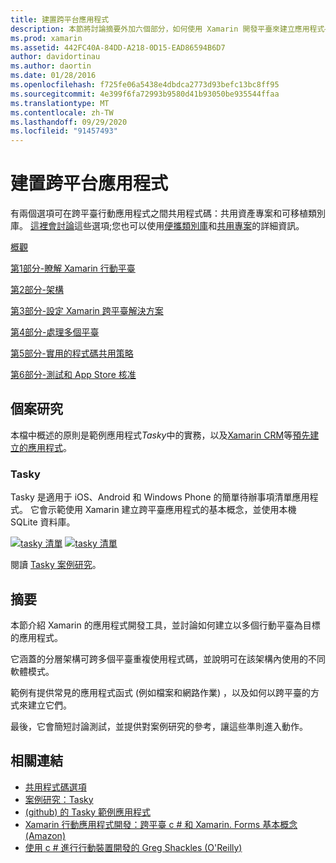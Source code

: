 ```yaml
---
title: 建置跨平台應用程式
description: 本節將討論摘要外加六個部分，如何使用 Xamarin 開發平臺來建立應用程式–從瞭解 Xamarin 如何運作以設計行動應用程式，然後測試和部署至各種應用程式存放區。
ms.prod: xamarin
ms.assetid: 442FC40A-84DD-A218-0D15-EAD86594B6D7
author: davidortinau
ms.author: daortin
ms.date: 01/28/2016
ms.openlocfilehash: f725fe06a5438e4dbdca2773d93befc13bc8ff95
ms.sourcegitcommit: 4e399f6fa72993b9580d41b93050be935544ffaa
ms.translationtype: MT
ms.contentlocale: zh-TW
ms.lasthandoff: 09/29/2020
ms.locfileid: "91457493"
---
```

# <a name="building-cross-platform-applications"></a>建置跨平台應用程式

有兩個選項可在跨平臺行動應用程式之間共用程式碼：共用資產專案和可移植類別庫。 [這裡會討論](~/cross-platform/app-fundamentals/code-sharing.md)這些選項;您也可以使用[便攜類別庫](~/cross-platform/app-fundamentals/pcl.md)和[共用專案](~/cross-platform/app-fundamentals/shared-projects.md)的詳細資訊。

<a name="Sections"></a>

 [概觀](~/cross-platform/app-fundamentals/building-cross-platform-applications/overview.md)

 [第1部分-瞭解 Xamarin 行動平臺](~/cross-platform/app-fundamentals/building-cross-platform-applications/understanding-the-xamarin-mobile-platform.md)

 [第2部分-架構](~/cross-platform/app-fundamentals/building-cross-platform-applications/architecture.md)

 [第3部分-設定 Xamarin 跨平臺解決方案](~/cross-platform/app-fundamentals/building-cross-platform-applications/setting-up-a-xamarin-cross-platform-solution.md)

 [第4部分-處理多個平臺](~/cross-platform/app-fundamentals/building-cross-platform-applications/platform-divergence-abstraction-divergent-implementation.md)

 [第5部分-實用的程式碼共用策略](~/cross-platform/app-fundamentals/building-cross-platform-applications/practical-code-sharing-strategies.md)

 [第6部分-測試和 App Store 核准](~/cross-platform/app-fundamentals/building-cross-platform-applications/testing-and-app-store-approvals.md)

 <a name="Cross-Platform_Mobile_Application_Case_Studies"></a>

## <a name="case-studies"></a>個案研究

本檔中概述的原則是範例應用程式*Tasky*中的實務，以及[Xamarin CRM](https://xamarin.com/prebuilt/#xamarincrm)等[預先建立的應用程式](https://xamarin.com/prebuilt)。

 <a name="Tasky"></a>

### <a name="tasky"></a>Tasky

Tasky 是適用于 iOS、Android 和 Windows Phone 的簡單待辦事項清單應用程式。
它會示範使用 Xamarin 建立跨平臺應用程式的基本概念，並使用本機 SQLite 資料庫。

 [ ![ tasky 清單](images/iphone-list-sml.png)](images/iphone-list.png#lightbox) [ ![ tasky 清單](images/iphone-list-sml.png)](images/iphone-list.png#lightbox)

閱讀 [Tasky 案例研究](~/cross-platform/app-fundamentals/building-cross-platform-applications/case-study-tasky.md)。

## <a name="summary"></a>摘要

本節介紹 Xamarin 的應用程式開發工具，並討論如何建立以多個行動平臺為目標的應用程式。

它涵蓋的分層架構可跨多個平臺重複使用程式碼，並說明可在該架構內使用的不同軟體模式。

範例有提供常見的應用程式函式 (例如檔案和網路作業) ，以及如何以跨平臺的方式來建立它們。

最後，它會簡短討論測試，並提供對案例研究的參考，讓這些準則進入動作。

## <a name="related-links"></a>相關連結

- [共用程式碼選項](~/cross-platform/app-fundamentals/code-sharing.md)
- [案例研究：Tasky](~/cross-platform/app-fundamentals/building-cross-platform-applications/case-study-tasky.md)
- [ (github) 的 Tasky 範例應用程式 ](/samples/xamarin/mobile-samples/taskyportable/)
- [Xamarin 行動應用程式開發：跨平臺 c # 和 Xamarin. Forms 基本概念 (Amazon) ](https://www.amazon.com/Xamarin-Mobile-Application-Development-Cross-Platform/dp/1484202155/)
- [使用 c # 進行行動裝置開發的 Greg Shackles (O'Reilly) ](https://shop.oreilly.com/product/0636920024002.do)